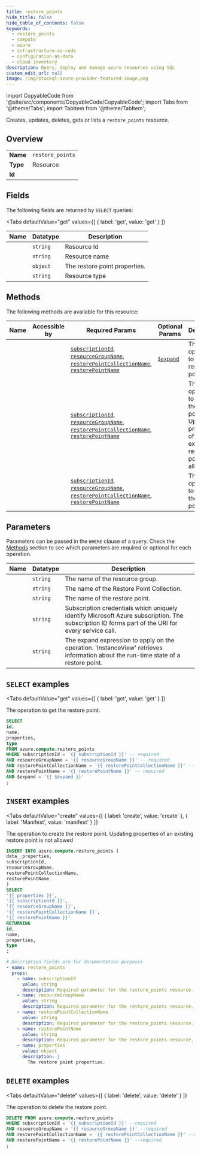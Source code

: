 ```yaml
--- 
title: restore_points
hide_title: false
hide_table_of_contents: false
keywords:
  - restore_points
  - compute
  - azure
  - infrastructure-as-code
  - configuration-as-data
  - cloud inventory
description: Query, deploy and manage azure resources using SQL
custom_edit_url: null
image: /img/stackql-azure-provider-featured-image.png
---
```


import CopyableCode from '@site/src/components/CopyableCode/CopyableCode';
import Tabs from '@theme/Tabs';
import TabItem from '@theme/TabItem';

Creates, updates, deletes, gets or lists a <code>restore_points</code> resource.

## Overview
<table><tbody>
<tr><td><b>Name</b></td><td><code>restore_points</code></td></tr>
<tr><td><b>Type</b></td><td>Resource</td></tr>
<tr><td><b>Id</b></td><td><CopyableCode code="azure.compute.restore_points" /></td></tr>
</tbody></table>

## Fields

The following fields are returned by `SELECT` queries:

<Tabs
    defaultValue="get"
    values={[
        { label: 'get', value: 'get' }
    ]}
>
<TabItem value="get">

<table>
<thead>
    <tr>
    <th>Name</th>
    <th>Datatype</th>
    <th>Description</th>
    </tr>
</thead>
<tbody>
<tr>
    <td><CopyableCode code="id" /></td>
    <td><code>string</code></td>
    <td>Resource Id</td>
</tr>
<tr>
    <td><CopyableCode code="name" /></td>
    <td><code>string</code></td>
    <td>Resource name</td>
</tr>
<tr>
    <td><CopyableCode code="properties" /></td>
    <td><code>object</code></td>
    <td>The restore point properties.</td>
</tr>
<tr>
    <td><CopyableCode code="type" /></td>
    <td><code>string</code></td>
    <td>Resource type</td>
</tr>
</tbody>
</table>
</TabItem>
</Tabs>

## Methods

The following methods are available for this resource:

<table>
<thead>
    <tr>
    <th>Name</th>
    <th>Accessible by</th>
    <th>Required Params</th>
    <th>Optional Params</th>
    <th>Description</th>
    </tr>
</thead>
<tbody>
<tr>
    <td><a href="#get"><CopyableCode code="get" /></a></td>
    <td><CopyableCode code="select" /></td>
    <td><a href="#parameter-subscriptionId"><code>subscriptionId</code></a>, <a href="#parameter-resourceGroupName"><code>resourceGroupName</code></a>, <a href="#parameter-restorePointCollectionName"><code>restorePointCollectionName</code></a>, <a href="#parameter-restorePointName"><code>restorePointName</code></a></td>
    <td><a href="#parameter-$expand"><code>$expand</code></a></td>
    <td>The operation to get the restore point.</td>
</tr>
<tr>
    <td><a href="#create"><CopyableCode code="create" /></a></td>
    <td><CopyableCode code="insert" /></td>
    <td><a href="#parameter-subscriptionId"><code>subscriptionId</code></a>, <a href="#parameter-resourceGroupName"><code>resourceGroupName</code></a>, <a href="#parameter-restorePointCollectionName"><code>restorePointCollectionName</code></a>, <a href="#parameter-restorePointName"><code>restorePointName</code></a></td>
    <td></td>
    <td>The operation to create the restore point. Updating properties of an existing restore point is not allowed</td>
</tr>
<tr>
    <td><a href="#delete"><CopyableCode code="delete" /></a></td>
    <td><CopyableCode code="delete" /></td>
    <td><a href="#parameter-subscriptionId"><code>subscriptionId</code></a>, <a href="#parameter-resourceGroupName"><code>resourceGroupName</code></a>, <a href="#parameter-restorePointCollectionName"><code>restorePointCollectionName</code></a>, <a href="#parameter-restorePointName"><code>restorePointName</code></a></td>
    <td></td>
    <td>The operation to delete the restore point.</td>
</tr>
</tbody>
</table>

## Parameters

Parameters can be passed in the `WHERE` clause of a query. Check the [Methods](#methods) section to see which parameters are required or optional for each operation.

<table>
<thead>
    <tr>
    <th>Name</th>
    <th>Datatype</th>
    <th>Description</th>
    </tr>
</thead>
<tbody>
<tr id="parameter-resourceGroupName">
    <td><CopyableCode code="resourceGroupName" /></td>
    <td><code>string</code></td>
    <td>The name of the resource group.</td>
</tr>
<tr id="parameter-restorePointCollectionName">
    <td><CopyableCode code="restorePointCollectionName" /></td>
    <td><code>string</code></td>
    <td>The name of the Restore Point Collection.</td>
</tr>
<tr id="parameter-restorePointName">
    <td><CopyableCode code="restorePointName" /></td>
    <td><code>string</code></td>
    <td>The name of the restore point.</td>
</tr>
<tr id="parameter-subscriptionId">
    <td><CopyableCode code="subscriptionId" /></td>
    <td><code>string</code></td>
    <td>Subscription credentials which uniquely identify Microsoft Azure subscription. The subscription ID forms part of the URI for every service call.</td>
</tr>
<tr id="parameter-$expand">
    <td><CopyableCode code="$expand" /></td>
    <td><code>string</code></td>
    <td>The expand expression to apply on the operation. 'InstanceView' retrieves information about the run-time state of a restore point.</td>
</tr>
</tbody>
</table>

## `SELECT` examples

<Tabs
    defaultValue="get"
    values={[
        { label: 'get', value: 'get' }
    ]}
>
<TabItem value="get">

The operation to get the restore point.

```sql
SELECT
id,
name,
properties,
type
FROM azure.compute.restore_points
WHERE subscriptionId = '{{ subscriptionId }}' -- required
AND resourceGroupName = '{{ resourceGroupName }}' -- required
AND restorePointCollectionName = '{{ restorePointCollectionName }}' -- required
AND restorePointName = '{{ restorePointName }}' -- required
AND $expand = '{{ $expand }}'
;
```
</TabItem>
</Tabs>


## `INSERT` examples

<Tabs
    defaultValue="create"
    values={[
        { label: 'create', value: 'create' },
        { label: 'Manifest', value: 'manifest' }
    ]}
>
<TabItem value="create">

The operation to create the restore point. Updating properties of an existing restore point is not allowed

```sql
INSERT INTO azure.compute.restore_points (
data__properties,
subscriptionId,
resourceGroupName,
restorePointCollectionName,
restorePointName
)
SELECT 
'{{ properties }}',
'{{ subscriptionId }}',
'{{ resourceGroupName }}',
'{{ restorePointCollectionName }}',
'{{ restorePointName }}'
RETURNING
id,
name,
properties,
type
;
```
</TabItem>
<TabItem value="manifest">

```yaml
# Description fields are for documentation purposes
- name: restore_points
  props:
    - name: subscriptionId
      value: string
      description: Required parameter for the restore_points resource.
    - name: resourceGroupName
      value: string
      description: Required parameter for the restore_points resource.
    - name: restorePointCollectionName
      value: string
      description: Required parameter for the restore_points resource.
    - name: restorePointName
      value: string
      description: Required parameter for the restore_points resource.
    - name: properties
      value: object
      description: |
        The restore point properties.
```
</TabItem>
</Tabs>


## `DELETE` examples

<Tabs
    defaultValue="delete"
    values={[
        { label: 'delete', value: 'delete' }
    ]}
>
<TabItem value="delete">

The operation to delete the restore point.

```sql
DELETE FROM azure.compute.restore_points
WHERE subscriptionId = '{{ subscriptionId }}' --required
AND resourceGroupName = '{{ resourceGroupName }}' --required
AND restorePointCollectionName = '{{ restorePointCollectionName }}' --required
AND restorePointName = '{{ restorePointName }}' --required
;
```
</TabItem>
</Tabs>
